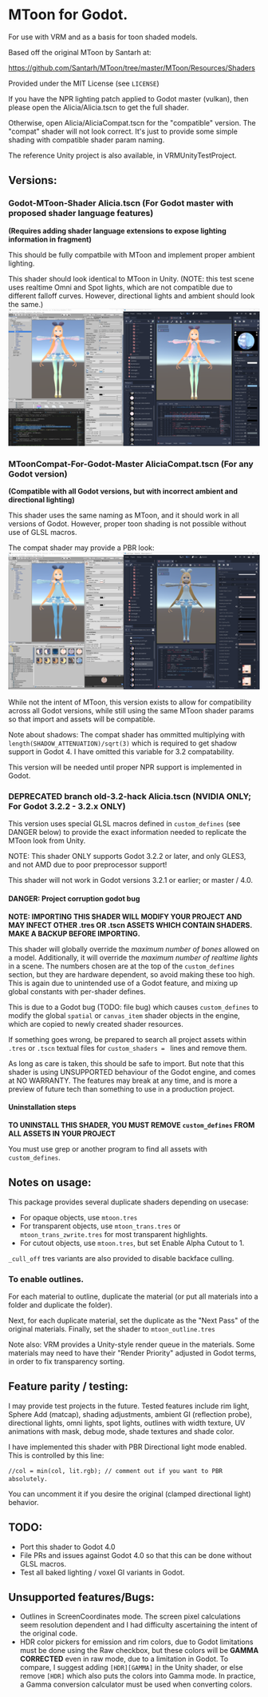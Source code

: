 # MToon for Godot.
For use with VRM and as a basis for toon shaded models.

Based off the original MToon by Santarh at:

https://github.com/Santarh/MToon/tree/master/MToon/Resources/Shaders

Provided under the MIT License (see `LICENSE`)

If you have the NPR lighting patch applied to Godot master (vulkan),
then please open the Alicia/Alicia.tscn to get the full shader.

Otherwise, open Alicia/AliciaCompat.tscn for the "compatible" version.
The "compat" shader will not look correct. It's just to provide some
simple shading with compatible shader param naming.

The reference Unity project is also available, in VRMUnityTestProject.

## Versions:

### Godot-MToon-Shader Alicia.tscn (For Godot master with proposed shader language features)

**(Requires adding shader language extensions to expose lighting information in fragment)**

This should be fully compatbile with MToon and implement proper ambient lighting.

This shader should look identical to MToon in Unity. (NOTE: this test scene uses
realtime Omni and Spot lights, which are not compatible due to different falloff
curves. However, directional lights and ambient should look the same.)
![](docs/alicia_realtime_lights.png)

### MToonCompat-For-Godot-Master AliciaCompat.tscn (For any Godot version)

**(Compatible with all Godot versions, but with incorrect ambient and directional lighting)**

This shader uses the same naming as MToon, and it should work in all versions of Godot.
However, proper toon shading is not possible without use of GLSL macros.

The compat shader may provide a PBR look:
![](docs/alicia_compat.png)

While not the intent of MToon, this version exists to allow for compatibility
across all Godot versions, while still using the same MToon shader params so that
import and assets will be compatible.

Note about shadows: The compat shader has ommitted multiplying with
`length(SHADOW_ATTENUATION)/sqrt(3)` which is required to get shadow support in Godot 4.
I have omitted this variable for 3.2 compatability.

This version will be needed until proper NPR support is implemented in Godot.

### DEPRECATED branch old-3.2-hack Alicia.tscn (NVIDIA ONLY; For Godot 3.2.2 - 3.2.x ONLY)

This version uses special GLSL macros defined in `custom_defines` (see DANGER below)
to provide the exact information needed to replicate the MToon look from Unity.

NOTE: This shader ONLY supports Godot 3.2.2 or later, and only GLES3, and not AMD due to poor preprocessor support!

This shader will not work in Godot versions 3.2.1 or earlier; or master / 4.0.

#### DANGER: Project corruption godot bug

**NOTE: IMPORTING THIS SHADER WILL MODIFY YOUR PROJECT AND MAY INFECT OTHER .tres
OR .tscn ASSETS WHICH CONTAIN SHADERS. MAKE A BACKUP BEFORE IMPORTING.**

This shader will globally override the *maximum number of bones* allowed on a model.
Additionally, it will override the *maximum number of realtime lights* in a scene.
The numbers chosen are at the top of the `custom_defines` section, but they are
hardware dependent, so avoid making these too high. This is again due to unintended
use of a Godot feature, and mixing up global constants with per-shader defines.

This is due to a Godot bug (TODO: file bug) which causes `custom_defines` to modify the
global `spatial` or `canvas_item` shader objects in the engine, which are copied to newly
created shader resources.

If something goes wrong, be prepared to search all project assets within `.tres` or
`.tscn` textual files for `custom_shaders = ` lines and remove them.

As long as care is taken, this should be safe to import. But note that this shader
is using UNSUPPORTED behaviour of the Godot engine, and comes at NO WARRANTY.
The features may break at any time, and is more a preview of future tech than something
to use in a production project.

#### Uninstallation steps

**TO UNINSTALL THIS SHADER, YOU MUST REMOVE `custom_defines` FROM ALL ASSETS IN YOUR PROJECT**

You must use grep or another program to find all assets with `custom_defines`.

## Notes on usage:

This package provides several duplicate shaders depending on usecase:

- For opaque objects, use `mtoon.tres`
- For transparent objects, use `mtoon_trans.tres` or `mtoon_trans_zwrite.tres`
  for most transparent highlights.
- For cutout objects, use `mtoon.tres`, but set Enable Alpha Cutout to 1.

`_cull_off` tres variants are also provided to disable backface culling.

### To enable outlines.

For each material to outline, duplicate the material (or put all materials into a
folder and duplicate the folder).

Next, for each duplicate material, set the duplicate as the "Next Pass" of the original
materials. Finally, set the shader to `mtoon_outline.tres`

Note also: VRM provides a Unity-style render queue in the materials. Some materials may
need to have their "Render Priority" adjusted in Godot terms, in order to fix
transparency sorting.

## Feature parity / testing:

I may provide test projects in the future.
Tested features include rim light, Sphere Add (matcap), shading adjustments,
ambient GI (reflection probe), directional lights, omni lights, spot lights,
outlines with width texture, UV animations with mask, debug mode, shade
textures and shade color.

I have implemented this shader with PBR Directional light mode enabled. This is
controlled by this line:
```
//col = min(col, lit.rgb); // comment out if you want to PBR absolutely.
```
You can uncomment it if you desire the original (clamped directional light) behavior.

## TODO:

- Port this shader to Godot 4.0
- File PRs and issues against Godot 4.0 so that this can be done without GLSL macros.
- Test all baked lighting / voxel GI variants in Godot.

## Unsupported features/Bugs:

- Outlines in ScreenCoordinates mode. The screen pixel calculations seem resolution
dependent and I had difficulty ascertaining the intent of the original code.
- HDR color pickers for emission and rim colors, due to Godot limitations must be done
  using the Raw checkbox, but these colors will be **GAMMA CORRECTED** even in raw mode,
  due to a limitation in Godot. To compare, I suggest adding `[HDR][GAMMA]` in the Unity
  shader, or else remove `[HDR]` which also puts the colors into Gamma mode.
  In practice, a Gamma conversion calculator must be used when converting colors.
